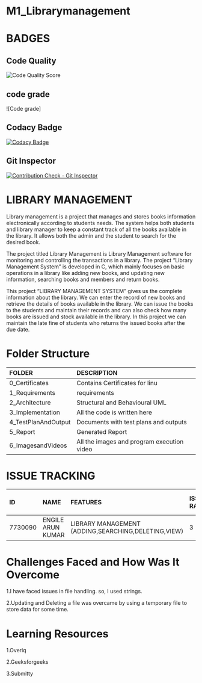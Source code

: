 # M1_Librarymanagement
# BADGES
 ## Code Quality 
![Code Quality Score](https://www.code-inspector.com/project/27851/score/svg)

## code grade
![Code grade]
## Codacy Badge
[![Codacy Badge](https://app.codacy.com/project/badge/Grade/2beb676d970f4be594e4681402073c6b)](https://www.codacy.com/gh/ENG230/M1_Librarymanagement/dashboard?utm_source=github.com&amp;utm_medium=referral&amp;utm_content=ENG230/M1_Librarymanagement&amp;utm_campaign=Badge_Grade)

## Git Inspector
[![Contribution Check - Git Inspector](https://github.com/ENG230/M1_Librarymanagement/actions/workflows/gitinspector.yml/badge.svg)](https://github.com/ENG230/M1_Librarymanagement/actions/workflows/gitinspector.yml)


# **LIBRARY MANAGEMENT**

Library management is a project that manages and stores books information electronically according to students needs. The system helps both students and library manager to keep a constant track of all the books available in the library. It allows both the admin and the student to search for the desired book.

The project titled Library Management is Library Management software for monitoring and controlling the transactions in a library. The project “Library Management System” is developed in C, which mainly focuses on basic operations in a library like adding new books, and updating new information, searching books and members and return books.

This project “LIBRARY MANAGEMENT SYSTEM” gives us the complete information about the library. We can enter the record of new books and retrieve the details of books available in the library. We can issue the books to the students and maintain their records and can also check how many books are issued and stock available in the library. In this project we can maintain the late fine of students who returns the issued books after the due date.

# Folder Structure
|FOLDER|DESCRIPTION|
|:-----|:----------|
|0_Certificates|Contains Certificates for linu|
|1_Requirements|  requirements|
|2_Architecture|Structural and Behavioural UML|
|3_Implementation|All the code is written here|
|4_TestPlanAndOutput|Documents with test plans and outputs|
|5_Report|Generated Report|
|6_ImagesandVideos|All the images and program execution video|

# ISSUE TRACKING
|ID|NAME|FEATURES|ISSUES RAISED|ISSUES RESOLVED|TOTAL TESTCASES|TOTAL TESTCASES PASSED|
|:----|:---|:-------|:------------|:--------------|:--------------|:---------------------|
|7730090|ENGILE ARUN KUMAR|LIBRARY MANAGEMENT (ADDING,SEARCHING,DELETING,VIEW)|3|3|5|5|

# Challenges Faced and How Was It Overcome
1.I have faced issues in file handling. so, I used strings.

2.Updating and Deleting a file was overcame by using a temporary file to store data for some time.

# Learning Resources
1.Overiq

2.Geeksforgeeks

3.Submitty
